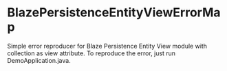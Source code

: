 # BlazePersistenceEntityViewErrorMap
Simple error reproducer for Blaze Persistence Entity View module with collection as view attribute. To reproduce the error, just run DemoApplication.java. 
